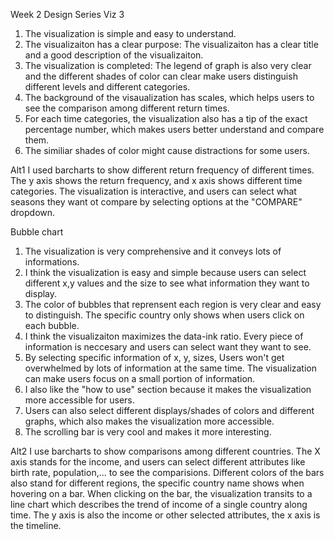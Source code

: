 Week 2 Design Series
Viz 3
1. The visualization is simple and easy to understand.
2. The visualizaiton has a clear purpose: The visualizaiton has a clear title and a good description of the visualizaiton.
3. The visualization is completed: The legend of graph is also very clear and the different shades of color can clear make users distinguish different levels and different categories.
4. The background of the visaualization has scales, which helps users to see the comparison among different return times.
5. For each time categories, the visualization also has a tip of the exact percentage number, which makes users better understand and compare them.
6. The similiar shades of color might cause distractions for some users.

Alt1
I used barcharts to show different return frequency of different times. The y axis shows the return frequency, and x axis shows different time categories. The visualization is interactive, and users can select what seasons they want ot compare by selecting options at the "COMPARE" dropdown.

Bubble chart
1. The visualization is very comprehensive and it conveys lots of informations. 
2. I think the visualization is easy and simple because users can select different x,y values and the size to see what information they want to display. 
3. The color of bubbles that reprensent each region is very clear and easy to distinguish. The specific country only shows when users click on each bubble.
4. I think the visualizaiton maximizes the data-ink ratio. Every piece of information is neccesary and users can select want they want to see.
5. By selecting specific information of x, y, sizes, Users won't get overwhelmed by lots of information at the same time. The visualization can make users focus on a small portion of information.
6. I also like the "how to use" section because it makes the visualization more accessible for users.
7. Users can also select different displays/shades of colors and different graphs, which also makes the visualization more accessible.
8. The scrolling bar is very cool and makes it more interesting.

Alt2
I use barcharts to show comparisons among different countries. The X axis stands for the income, and users can select different attributes like birth rate, population,... to see the comparisions.
Different colors of the bars also stand for different regions, the specific country name shows when hovering on a bar.
When clicking on the bar, the visualization transits to a line chart which describes the trend of income of a single country along time. The y axis is also the income or other selected attributes, the x axis is the timeline.




